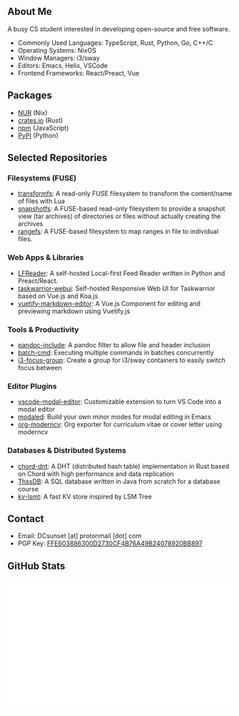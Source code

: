 ## About Me

A busy CS student interested in developing open-source and free software.

- Commonly Used Languages: TypeScript, Rust, Python, Go, C++/C
- Operating Systems: NixOS
- Window Managers: i3/sway
- Editors: Emacs, Helix, VSCode
- Frontend Frameworks: React/Preact, Vue

## Packages

- [NUR](https://nur.nix-community.org/repos/dcsunset/) (Nix)
- [crates.io](https://crates.io/users/DCsunset) (Rust)
- [npm](https://www.npmjs.com/~dcsunset) (JavaScript)
- [PyPI](https://pypi.org/user/DCsunset/) (Python)

## Selected Repositories

### Filesystems (FUSE)

- [transformfs](https://github.com/DCsunset/transformfs): A read-only FUSE filesystem to transform the content/name of files with Lua 
- [snapshotfs](https://github.com/DCsunset/snapshotfs): A FUSE-based read-only filesystem to provide a snapshot view (tar archives) of directories or files without actually creating the archives
- [rangefs](https://github.com/DCsunset/rangefs): A FUSE-based filesystem to map ranges in file to individual files.

### Web Apps & Libraries

- [LFReader](https://github.com/DCsunset/LFReader): A self-hosted Local-first Feed Reader written in Python and Preact/React.
- [taskwarrior-webui](https://github.com/DCsunset/taskwarrior-webui): Self-hosted Responsive Web UI for Taskwarrior based on Vue.js and Koa.js
- [vuetify-markdown-editor](https://github.com/DCsunset/vuetify-markdown-editor): A Vue.js Component for editing and previewing markdown using Vuetify.js 

### Tools & Productivity

- [pandoc-include](https://github.com/DCsunset/pandoc-include): A pandoc filter to allow file and header inclusion
- [batch-cmd](https://github.com/DCsunset/batch-cmd): Executing multiple commands in batches concurrently
- [i3-focus-group](https://github.com/DCsunset/i3-focus-group): Create a group for i3/sway containers to easily switch focus between

### Editor Plugins

- [vscode-modal-editor](https://github.com/DCsunset/vscode-modal-editor): Customizable extension to turn VS Code into a modal editor
- [modaled](https://github.com/DCsunset/modaled): Build your own minor modes for modal editing in Emacs
- [org-moderncv](https://github.com/DCsunset/org-moderncv): Org exporter for curriculum vitae or cover letter using moderncv 

### Databases & Distributed Systems

- [chord-dnt](https://github.com/DCsunset/chord-dht): A DHT (distributed hash table) implementation in Rust based on Chord with high performance and data replication
- [ThssDB](https://github.com/DCsunset/ThssDB): A SQL database written in Java from scratch for a database course
- [kv-lsmt](https://github.com/DCsunset/kv-lsmt): A fast KV store inspired by LSM Tree 


## Contact

* Email: DCsunset [at] protonmail [dot] com
* PGP Key: [FFE603886300D2730CF4B76A49B24078920BB897](https://keys.openpgp.org/vks/v1/by-fingerprint/FFE603886300D2730CF4B76A49B24078920BB897)

## GitHub Stats

![DCsunset's github stats](https://raw.githubusercontent.com/DCsunset/github-stats/master/generated/overview.svg#gh-dark-mode-only)
